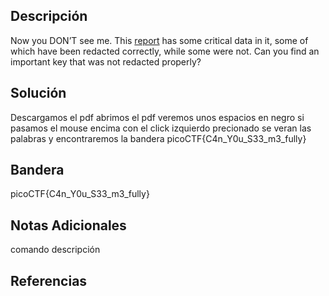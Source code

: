 
## Descripción
Now you DON’T see me. This [report](https://artifacts.picoctf.net/c/84/Financial_Report_for_ABC_Labs.pdf) has some critical data in it, some of which have been redacted correctly, while some were not. Can you find an important key that was not redacted properly?

## Solución
Descargamos el pdf
abrimos el pdf
veremos unos espacios en negro
si pasamos el mouse encima con el click izquierdo precionado se veran las palabras
y encontraremos la bandera
picoCTF{C4n_Y0u_S33_m3_fully}
## Bandera
picoCTF{C4n_Y0u_S33_m3_fully}

## Notas Adicionales 
comando          descripción

## Referencias